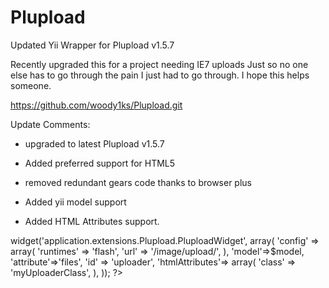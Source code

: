 Plupload
========

Updated Yii Wrapper for Plupload v1.5.7

Recently upgraded this for a project needing IE7 uploads
Just so no one else has to go through the pain I just had to go through. I hope this helps someone.

https://github.com/woody1ks/Plupload.git

Update Comments:

 - upgraded to latest Plupload v1.5.7

 - Added preferred support for HTML5

 - removed redundant gears code thanks to browser plus

 - Added yii model support

 - Added HTML Attributes support.

<?php 
$this->widget('application.extensions.Plupload.PluploadWidget', array(
   'config' => array(
       'runtimes' => 'flash',
       'url' => '/image/upload/',
   ),
   'model'=>$model,
   'attribute'=>'files',
   'id' => 'uploader',
   'htmlAttributes'=> array(
       'class' => 'myUploaderClass',
   ),
)); 
?>
